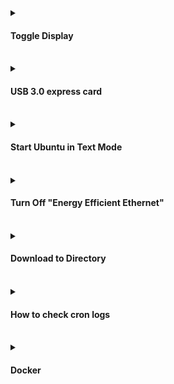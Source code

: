 <details>
<summary><h4>Toggle Display</h4></summary>
<p>
	
- ```xset dpms force off```
	
- ```xset dpms force on```
	
- However, you need to make sure that your acpi is enabled.
You can check this with
	
	* ```cat /proc/acpi/info```
	
<details>	
<summary><h4>vbetool</h4></summary>
<p>
	
- ```sudo apt-get install vbetool```
		
- ```sudo vbetool dpms on```

- ```sudo vbetool dpms off```

</p>	
</details>
</p>
</details>
<br/>
<details>
<p>
<summary><h4>USB 3.0 express card</h4></summary>

1. ```sudo nano /etc/default/grub```

2. Find ```GRUB_CMDLINE_LINUX_DEFAULT="quiet splash"```

3. Change to ```GRUB_CMDLINE_LINUX_DEFAULT="quiet splash pciehp.pciehp_force=1"```

4. ```sudo update-grub```

5. ```sudo reboot```

</p>	
</details>	
<br/>
<details>
<p>
<summary><h4>Start Ubuntu in Text Mode</h4></summary>

1. ```sudo nano /etc/default/grub```

2. Find ```GRUB_CMDLINE_LINUX_DEFAULT="quiet splash"```

3. Change to ```GRUB_CMDLINE_LINUX_DEFAULT="text"```

4. UnComment or add ```GRUB_TERMINAL=console```

5. ```sudo update-grub```

6. ```sudo systemctl enable multi-user.target --force```

7. ```sudo systemctl set-default multi-user.target```

8. ```sudo reboot```

<details>
<p>
<summary><h4>Undoing Text Mode</h4></summary>

1. ```sudo nano /etc/default/grub```

2. Find ```GRUB_CMDLINE_LINUX_DEFAULT="text"```

3. Change to ```GRUB_CMDLINE_LINUX_DEFAULT="quiet splash"```

4. Comment or delete ```GRUB_TERMINAL=console```

5. ```sudo update-grub```

6. ```sudo systemctl enable graphical.target --force```

7. ```sudo systemctl set-default graphical.target```

8. ```sudo reboot```

</p>
</details>
</p>
</details>
<br/>
<details>
<p>
<summary><h4>Turn Off "Energy Efficient Ethernet"</h4></summary>

1. ```sudo nano /etc/default/grub```

2. Find ```GRUB_CMDLINE_LINUX_DEFAULT="quiet splash"```

3. Change to ```GRUB_CMDLINE_LINUX_DEFAULT="quiet splash igb.EEE=0"```

4. ```sudo update-grub```

5. ```sudo reboot```

</p>
</details>
<br/>
<details>
<p>
<summary><h4>Download to Directory</h4></summary>

- ```sudo wget www.url.com -P /path/to/dir```

</p>
</details>
<br/>
<details>
<p>
<summary><h4>How to check cron logs</h4></summary>

- ```sudo systemctl status cron```
	
- ```ps aux | grep cron```
	
- ```grep cron /var/log/syslog```
	
	* ```grep -i cron /var/log/syslog```
	
- ```journalctl -u cron.service```
	
- ```journalctl -u anacron.service```
	
</p>
</details>
<br/>
<details>
<p>
<summary><h4>Docker</h4></summary>

set all containers to restart unless-stopped
	
- ```docker update --restart unless-stopped $(docker ps -q)```
	
</p>
</details>
<br/>
